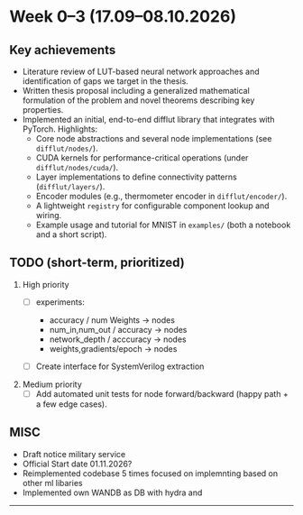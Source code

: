 # Week 0–3 (17.09–08.10.2026)

## Key achievements
- Literature review of LUT-based neural network approaches and identification of gaps we target in the thesis.
- Written thesis proposal including a generalized mathematical formulation of the problem and novel theorems describing key properties.
- Implemented an initial, end-to-end difflut library that integrates with PyTorch. Highlights:
    - Core node abstractions and several node implementations (see `difflut/nodes/`).
    - CUDA kernels for performance-critical operations (under `difflut/nodes/cuda/`).
    - Layer implementations to define connectivity patterns (`difflut/layers/`).
    - Encoder modules (e.g., thermometer encoder in `difflut/encoder/`).
    - A lightweight `registry` for configurable component lookup and wiring.
    - Example usage and tutorial for MNIST in `examples/` (both a notebook and a short script).

## TODO (short-term, prioritized)
1. High priority
     - [ ] experiments:
          - accuracy / num Weights -> nodes
          - num_in,num_out / accuracy -> nodes
          - network_depth / acccuracy -> nodes
          - weights,gradients/epoch -> nodes

     - [ ] Create interface for SystemVerilog extraction
2. Medium priority
     - [ ] Add automated unit tests for node forward/backward (happy path + a few edge cases).

## MISC
- Draft notice military service
- Official Start date 01.11.2026?
- Reimplemented codebase 5 times focused on implemnting based on other ml libaries
- Implemented own WANDB as DB with hydra and 

---

